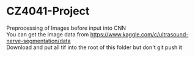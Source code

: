 # CZ4041-Project
Preprocessing of Images before input into CNN  
You can get the image data from https://www.kaggle.com/c/ultrasound-nerve-segmentation/data  
Download and put all tif into the root of this folder but don't git push it
